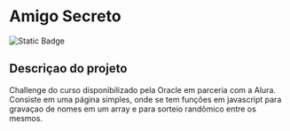 # Amigo Secreto
![Static Badge](https://img.shields.io/badge/Status-Completed-blue)


## Descriçao do projeto
Challenge do curso disponibilizado pela Oracle em parceria com a Alura.
Consiste em uma página simples, onde se tem funções em javascript para gravaçao de nomes em um array e para sorteio randômico entre os mesmos.